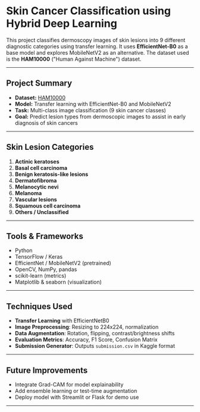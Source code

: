 
# Skin Cancer Classification using Hybrid Deep Learning

This project classifies dermoscopy images of skin lesions into 9 different diagnostic categories using transfer learning. It uses **EfficientNet-B0** as a base model and explores MobileNetV2 as an alternative. The dataset used is the **HAM10000** ("Human Against Machine") dataset.

---

## Project Summary

- **Dataset:** [HAM10000](https://www.kaggle.com/datasets/kmader/skin-cancer-mnist-ham10000)
- **Model:** Transfer learning with EfficientNet-B0 and MobileNetV2
- **Task:** Multi-class image classification (9 skin cancer classes)
- **Goal:** Predict lesion types from dermoscopic images to assist in early diagnosis of skin cancers

---

##  Skin Lesion Categories

1. **Actinic keratoses**
2. **Basal cell carcinoma**
3. **Benign keratosis-like lesions**
4. **Dermatofibroma**
5. **Melanocytic nevi**
6. **Melanoma**
7. **Vascular lesions**
8. **Squamous cell carcinoma**
9. **Others / Unclassified**

---

## Tools & Frameworks

- Python
- TensorFlow / Keras
- EfficientNet / MobileNetV2 (pretrained)
- OpenCV, NumPy, pandas
- scikit-learn (metrics)
- Matplotlib & seaborn (visualization)

---

##  Techniques Used

- **Transfer Learning** with EfficientNetB0
- **Image Preprocessing**: Resizing to 224x224, normalization
- **Data Augmentation**: Rotation, flipping, contrast/brightness shifts
- **Evaluation Metrics**: Accuracy, F1 Score, Confusion Matrix
- **Submission Generator**: Outputs `submission.csv` in Kaggle format

---

## Future Improvements

- Integrate Grad-CAM for model explainability
- Add ensemble learning or test-time augmentation
- Deploy model with Streamlit or Flask for demo use

---

